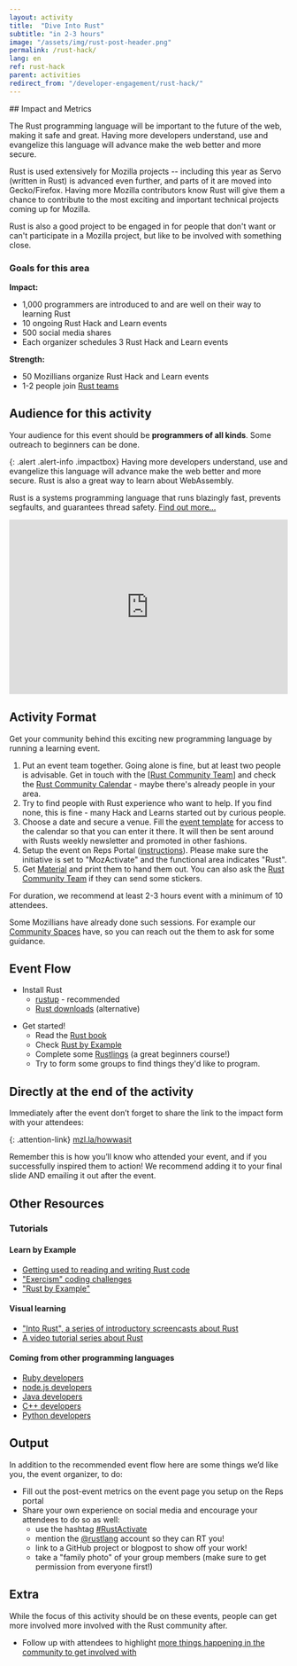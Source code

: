 ```yaml
---
layout: activity
title:  "Dive Into Rust"
subtitle: "in 2-3 hours"
image: "/assets/img/rust-post-header.png"
permalink: /rust-hack/
lang: en
ref: rust-hack
parent: activities
redirect_from: "/developer-engagement/rust-hack/"
---
```


<div class="col-md-3 hidden-xs pull-right" markdown="1">
## Impact and Metrics

The Rust programming language will be important to the future of the web, making it safe and great. Having more developers understand, use and evangelize this language will advance make the web better and more secure.

Rust is used extensively for Mozilla projects -- including this year as Servo (written in Rust) is advanced even further, and parts of it are moved into Gecko/Firefox. Having more Mozilla contributors know Rust will give them a chance to contribute to the most exciting and important technical projects coming up for Mozilla.

Rust is also a good project to be engaged in for people that don't want or can't participate in a Mozilla project, but like to be involved with something close.

### Goals for this area

__Impact:__

* 1,000 programmers are introduced to and are well on their way to learning Rust
* 10 ongoing Rust Hack and Learn events
* 500 social media shares
* Each organizer schedules 3 Rust Hack and Learn events

__Strength:__

* 50 Mozillians organize Rust Hack and Learn events
* 1-2 people join [Rust teams]

[Rust teams]: https://www.rust-lang.org/en-US/team.html

## Audience for this activity

Your audience for this event should be **programmers of all kinds**. Some outreach to beginners can be done.
</div>

<div class="col-md-9" markdown="1">

{: .alert .alert-info .impactbox}
<span class="glyphicon glyphicon-ok-circle" aria-hidden="true"></span>
Having more developers understand, use and evangelize this language will advance make the web better and more secure. Rust is also a great way to learn about WebAssembly.

Rust is a systems programming language that runs blazingly fast, prevents segfaults, and guarantees thread safety. [Find out more...](https://www.rust-lang.org)

<p>
  <iframe style="max-width:100%;" width="560" height="315" src="https://www.youtube.com/embed/8EPsnf_ZYU0" frameborder="0" allowfullscreen></iframe>
</p>


## Activity Format

Get your community behind this exciting new programming language by running a learning event.

1. Put an event team together. Going alone is fine, but at least two people is advisable. Get in touch with the [[Rust Community Team](mailto:community@rust-lang.org)] and check the [Rust Community Calendar](https://calendar.google.com/calendar/embed?src=apd9vmbc22egenmtu5l6c5jbfc@group.calendar.google.com) - maybe there's already people in your area.
2. Try to find people with Rust experience who want to help. If you find none, this is fine - many Hack and Learns started out by curious people.
3. Choose a date and secure a venue. Fill the [event template](https://github.com/rust-community/events-team/issues/new?template=new_meetup.md&labels=meetup) for access to the calendar so that you can enter it there.  It will then be sent around with Rusts weekly newsletter and promoted in other fashions.
4. Setup the event on Reps Portal ([instructions](https://wiki.mozilla.org/ReMo/SOPs/Event_hosting)). Please make sure the initiative is set to "MozActivate" and the functional area indicates "Rust".
5. Get [Material](https://github.com/rust-community/resources) and print them to hand them out. You can also ask the [Rust Community Team](mailto:community@rust-lang.org) if they can send some stickers.

For duration, we recommend at least 2-3 hours event with a minimum of 10 attendees.

Some Mozillians have already done such sessions. For example our [Community Spaces](https://wiki.mozilla.org/Participation/Community_Spaces) have, so you can reach out the them to ask for some guidance.

## Event Flow

* Install Rust
    * [rustup](https://www.rustup.rs) - recommended
    * [Rust downloads](https://www.rust-lang.org/en-US/other-installers.html) (alternative)
- Get started!
    * Read the [Rust book](https://doc.rust-lang.org/stable/book/)
    * Check [Rust by Example](https://rustbyexample.com/)
    * Complete some [Rustlings](https://github.com/carols10cents/rustlings) (a great beginners course!)
    * Try to form some groups to find things they'd like to program.

## Directly at the end of the activity
Immediately after the event don’t forget to share the link to the impact form with your attendees:

{: .attention-link}
[mzl.la/howwasit](http://mzl.la/howwasit)

Remember this is how you’ll know who attended your event, and if you successfully inspired them to action! We recommend adding it to your final slide AND emailing it out after the event.

## Other Resources

### Tutorials

#### Learn by Example

* [Getting used to reading and writing Rust code](https://github.com/carols10cents/rustlings)
* ["Exercism" coding challenges](http://exercism.io/languages/rust/about)
* ["Rust by Example"](https://rustbyexample.com/index.html)

#### Visual learning

* ["Into Rust", a series of introductory screencasts about Rust](http://intorust.com/)
* [A video tutorial series about Rust](https://www.youtube.com/playlist?list=PL0Fqs05rod8D80WKBCeT326CT8vcAm_N9)

#### Coming from other programming languages

* [Ruby developers](http://www.rustforrubyists.com/book/book.html)
* [node.js developers](https://github.com/Mercateo/rust-for-node-developers#rust-for-node-developers)
* [Java developers](https://mixitconf.org/en/2017/rust-for-java-developers)
* [C++ developers](https://github.com/nrc/r4cppp#rust-for-systems-programmers)
* [Python developers](http://lucumr.pocoo.org/2015/5/27/rust-for-pythonistas/)


## Output
In addition to the recommended event flow here are some things we’d like you, the event organizer, to do:

* Fill out the post-event metrics on the event page you setup on the Reps portal
* Share your own experience on social media and encourage your attendees to do so as well:
  * use the hashtag [#RustActivate]
  * mention the [@rustlang] account so they can RT you!
  * link to a GitHub project or blogpost to show off your work!
  * take a "family photo" of your group members (make sure to get permission from everyone first!)

[#RustActivate]: https://twitter.com/search?f=tweets&q=%23RustActivate&src=typd
[@rustlang]: https://twitter.com/rustlang

## Extra
While the focus of this activity should be on these events, people can get more involved more involved with the Rust community after.

* Follow up with attendees to highlight [more things happening in the community to get involved with](https://www.rust-lang.org/en-US/community.html)
</div>
